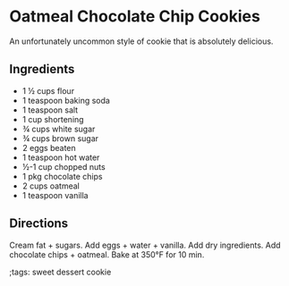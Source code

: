 # Oatmeal Chocolate Chip Cookies

An unfortunately uncommon style of cookie that is absolutely delicious.

## Ingredients

- 1 &half; cups flour
- 1 teaspoon baking soda
- 1 teaspoon salt
- 1 cup shortening
- &#190; cups white sugar
- &#190; cups brown sugar
- 2 eggs beaten
- 1 teaspoon hot water
- &half;-1 cup chopped nuts
- 1 pkg chocolate chips
- 2 cups oatmeal
- 1 teaspoon vanilla

## Directions

Cream fat + sugars. Add eggs + water + vanilla. Add dry ingredients. Add chocolate chips + oatmeal. Bake at 350&deg;F for 10 min.

;tags: sweet dessert cookie

